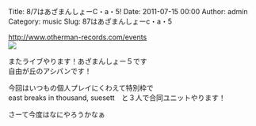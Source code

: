 Title: 8/7はあざまんしょーC・a・5!
Date: 2011-07-15 00:00
Author: admin
Category: music
Slug: 87はあざまんしょーc・a・5

<http://www.otherman-records.com/events>  
![](http://www.otherman-records.com/images/events/theothermanshow5.png)

またライブやります！あざまんしょー５です  
自由が丘のアシパンです！

今回はいつもの個人プレイにくわえて特別枠で  
east breaks in thousand, suesett　と３人で合同ユニットやります！

さーて今度はなにやろうかなぁ
